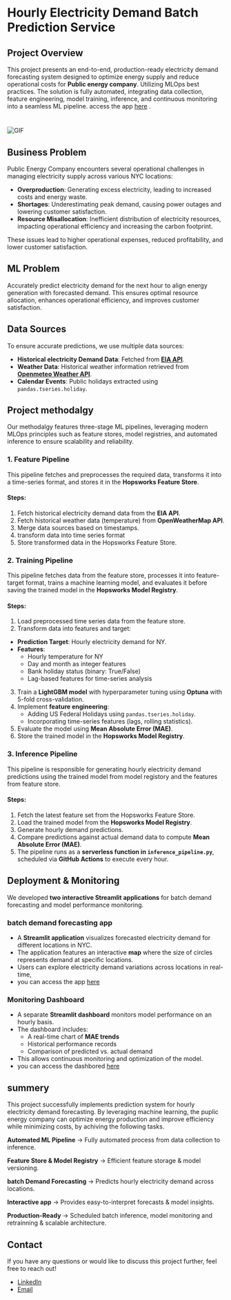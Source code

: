 # Hourly Electricity Demand Batch Prediction Service

## Project Overview  
This project presents an end-to-end, production-ready electricity demand forecasting system designed to optimize energy supply and reduce operational costs for **Public energy company**. Utilizing MLOps best practices. The solution is fully automated, integrating data collection, feature engineering, model training, inference, and continuous monitoring into a seamless ML pipeline.
access the app [here](https://electricitydemandpredictor-3gaww4pzqsw6orh3vnkc4f.streamlit.app/) .

#
![GIF](vid.gif)


## Business Problem  
 Public Energy Company encounters several operational challenges in managing electricity supply across various NYC locations:  
- **Overproduction**: Generating excess electricity, leading to increased costs and energy waste.  
- **Shortages**: Underestimating peak demand, causing power outages and lowering customer satisfaction.  
- **Resource Misallocation**: Inefficient distribution of electricity resources, impacting operational efficiency and increasing the carbon footprint.  

These issues lead to higher operational expenses, reduced profitability, and lower customer satisfaction.  

## ML Problem  
Accurately predict electricity demand for the next hour to align energy generation with forecasted demand. This ensures optimal resource allocation, enhances operational efficiency, and improves customer satisfaction.  

## Data Sources
To ensure accurate predictions, we use multiple data sources:

- **Historical electricity Demand Data**: Fetched from **[EIA API](https://www.eia.gov/opendata/)**. 
- **Weather Data**: Historical weather information retrieved from **[Openmeteo Weather API](https://open-meteo.com/)**.
- **Calendar Events**: Public holidays extracted using `pandas.tseries.holiday`.
  
## Project methodalgy 
Our methodalgy features three-stage ML pipelines, leveraging modern MLOps principles such as feature stores, model registries, and automated inference to ensure scalability and reliability.

### **1. Feature Pipeline**

This pipeline fetches and preprocesses the required data, transforms it into a time-series format, and stores it in the **Hopsworks Feature Store**.

#### **Steps:**

1. Fetch historical electricity demand data from the **EIA API**.  
2. Fetch historical weather data (temperature) from **OpenWeatherMap API**.
3. Merge data sources based on timestamps.
4. transform data into time series format
5. Store transformed data in the Hopsworks Feature Store.

### **2. Training Pipeline**

This pipeline fetches data from the feature store, processes it into feature-target format, trains a machine learning model, and evaluates it before saving the trained model in the **Hopsworks Model Registry**.

#### **Steps:**

1. Load preprocessed time series data from the feature store.
2.  Transform data into features and target:
   - **Prediction Target**: Hourly electricity demand for NY.
   - **Features**:
     - Hourly temperature for NY
     - Day and month as integer features
     - Bank holiday status (binary: True/False)
     - Lag-based features for time-series analysis
3. Train a **LightGBM model** with hyperparameter tuning using **Optuna** with 5-fold cross-validation.
4. Implement **feature engineering**:
   - Adding US Federal Holidays using `pandas.tseries.holiday`.
   - Incorporating time-series features (lags, rolling statistics).
5. Evaluate the model using **Mean Absolute Error (MAE)**.
6. Store the trained model in the **Hopsworks Model Registry**.


### **3. Inference Pipeline**

This pipeline is responsible for generating hourly electricity demand predictions using the trained model from model registory and the features from feature store.

#### **Steps:**

1. Fetch the latest feature set from the Hopsworks Feature Store.
2. Load the trained model from the **Hopsworks Model Registry**.
3. Generate hourly demand predictions.
4. Compare predictions against actual demand data to compute **Mean Absolute Error (MAE)**.
5. The pipeline runs as a **serverless function in `inference_pipeline.py`**, scheduled via **GitHub Actions** to execute every hour.


## Deployment & Monitoring

We developed **two interactive Streamlit applications** for batch demand forecasting and model performance monitoring.

### **batch demand forecasting app**

- A **Streamlit application** visualizes forecasted electricity demand for different locations in NYC. 
- The application features an interactive **map** where the size of circles represents demand at specific locations.
- Users can explore electricity demand variations across locations in real-time,
- you can access the app [here](https://electricitydemandpredictor-3gaww4pzqsw6orh3vnkc4f.streamlit.app/) 

### **Monitoring Dashboard**
- A separate **Streamlit dashboard** monitors model performance on an hourly basis.
- The dashboard includes:
  - A real-time chart of **MAE trends**
  - Historical performance records
  - Comparison of predicted vs. actual demand
- This allows continuous monitoring and optimization of the model.
- you can access the dashbored [here](https://electricitydemandmonitor-2pe99wef2a5mdvtjnjqt4d.streamlit.app/) 


## summery
This project successfully implements prediction system for hourly electricity demand forecasting. By leveraging machine learning, the puplic energy company can optimize energy production and improve efficiency while minimizing costs, by achiving the following tasks.

 **Automated ML Pipeline** → Fully automated process from data collection to inference.

 **Feature Store & Model Registry** → Efficient feature storage & model versioning.

 **batch Demand Forecasting** → Predicts hourly electricity demand across locations.

 **Interactive app** → Provides easy-to-interpret forecasts & model insights.

 **Production-Ready** → Scheduled batch inference, model monitoring and retrainning & scalable architecture. 


  ## Contact
If you have any questions or would like to discuss this project further, feel free to reach out!
* [LinkedIn](https://www.linkedin.com/in/hadeel-als-0a23702a6?utm_source=share&utm_campaign=share_via&utm_content=profile&utm_medium=ios_app ) 
* [Email](alsadonhadeel@gmail.com) 
